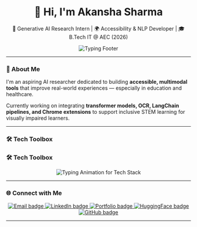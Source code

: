 <h1 align="center">👋 Hi, I'm Akansha Sharma</h1>

<p align="center">
  🧠 Generative AI Research Intern | 🌍 Accessibility & NLP Developer | 🎓 B.Tech IT @ AEC (2026)
</p>

<p align="center">
  <img src="https://readme-typing-svg.herokuapp.com?font=Fira+Code&size=18&pause=1000&color=0AFFEF&center=true&vCenter=true&width=435&lines=Building+Empathetic+AI+for+Everyone;Driven+by+Accessibility+and+Impact" alt="Typing Footer" />
</p>

---

### 💬 About Me

I'm an aspiring AI researcher dedicated to building **accessible, multimodal tools** that improve real-world experiences — especially in education and healthcare.

Currently working on integrating **transformer models, OCR, LangChain pipelines, and Chrome extensions** to support inclusive STEM learning for visually impaired learners.

---

### 🛠️ Tech Toolbox

### 🛠️ Tech Toolbox

<p align="center">
  <img src="https://readme-typing-svg.herokuapp.com?font=Fira+Code&weight=500&size=18&pause=1000&color=B266FF&center=true&vCenter=true&width=600&lines=Languages:+Python,+LaTeX;Languages:+JavaScript,+SQL;Frameworks:+PyTorch,+TensorFlow;Frameworks:+HuggingFace,+Keras;Web:+React,+Streamlit;Web:+FastAPI,+Django;Tools:+Chrome+Extensions,+LangChain;Databases:+SQLite,+PostgreSQL,+Qdrant;Domains:+LLMs,+OCR,+NLP;Domains:+Accessibility,+Multimodal+AI" alt="Typing Animation for Tech Stack" />
</p>



---

### 🌐 Connect with Me

<p align="center">
  <a href="mailto:akansha.sharma2k@gmail.com">
    <img src="https://img.shields.io/badge/Email-akansha.sharma2k%40gmail.com-orange?style=for-the-badge&logo=gmail" alt="Email badge" />
  </a>
  
  <a href="https://www.linkedin.com/in/akansha-sharma-285994251/">
    <img src="https://img.shields.io/badge/LinkedIn-akansha--sharma--ai-blue?style=for-the-badge&logo=linkedin" alt="LinkedIn badge" />
  </a>
  
  <a href="https://app--akansha-portfolio-assistant-c6c54332.base44.app/">
    <img src="https://img.shields.io/badge/Portfolio-akansha--portfolio--assistant-lightgrey?style=for-the-badge&logo=githubpages" alt="Portfolio badge" />
  </a>
  
  <a href="https://huggingface.co/akansha2k2">
    <img src="https://img.shields.io/badge/HuggingFace-akansha2k2-yellow?style=for-the-badge&logo=huggingface" alt="HuggingFace badge" />
  </a>

  <a href="https://github.com/aka-sa">
    <img src="https://img.shields.io/badge/GitHub-aka--sa-black?style=for-the-badge&logo=github" alt="GitHub badge" />
  </a>
</p>

---
